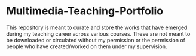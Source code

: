 # Multimedia-Teaching-Portfolio
This repository is meant to curate and store the works that have emerged during my teaching career across various courses. These are not meant to be downloaded or circulated without my permission or the permission of people who have created/worked on them under my supervision.
